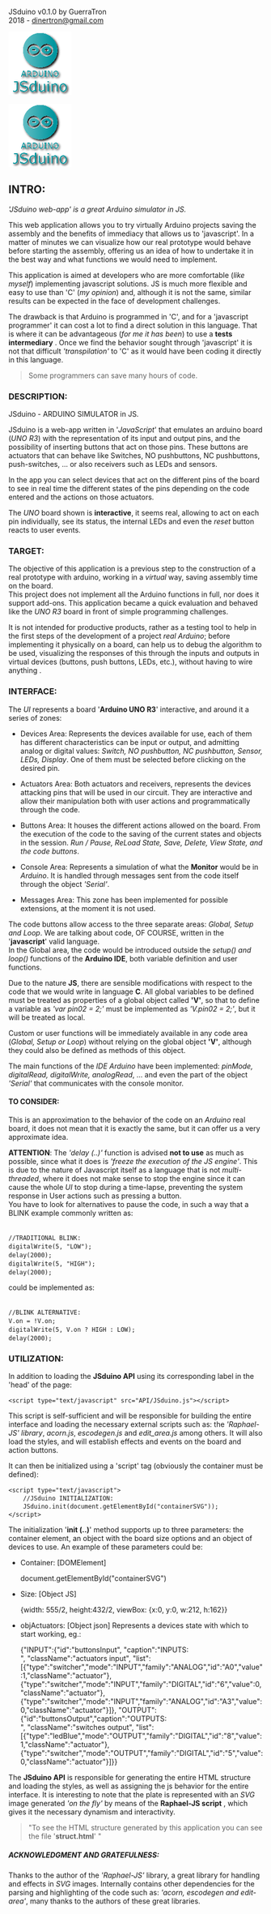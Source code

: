 JSduino v0.1.0
by GuerraTron  
2018 - <dinertron@gmail.com>

![JSduino-logo](./JSduino-logo.png)

<img src="./images/JSduino.png" alt="JSduino-logo" />

## INTRO: ##

*'JSduino web-app' is a great Arduino simulator in JS.*

This web application allows you to try virtually Arduino projects saving the assembly and the benefits of immediacy that allows us to 'javascript'. In a matter of minutes we can visualize how our real prototype would behave before starting the assembly, offering us an idea of how to undertake it in the best way and what functions we would need to implement.

This application is aimed at developers who are more comfortable (*like myself*) implementing javascript solutions. JS is much more flexible and easy to use than 'C' (*my opinion*) and, although it is not the same, similar results can be expected in the face of development challenges.

The drawback is that Arduino is programmed in 'C', and for a 'javascript programmer' it can cost a lot to find a direct solution in this language. That is where it can be advantageous (*for me it has been*) to use a **tests intermediary** . Once we find the behavior sought through 'javascript' it is not that difficult *'transpilation'* to 'C' as it would have been coding it directly in this language.  
>Some programmers can save many hours of code.

### DESCRIPTION: ###

JSduino - ARDUINO SIMULATOR in JS.

JSduino is a web-app written in '*JavaScript*' that emulates an arduino board (*UNO R3*) with the representation of its input and output pins, and the possibility of inserting buttons that act on those pins. These buttons are actuators that can behave like Switches, NO pushbuttons, NC pushbuttons, push-switches, ... or also receivers such as LEDs and sensors.

In the app you can select devices that act on the different pins of the board to see in real time the different states of the pins depending on the code entered and the actions on those actuators.

The *UNO* board shown is **interactive**, it seems real, allowing to act on each pin individually, see its status, the internal LEDs and even the *reset* button reacts to user events.

### TARGET: ###

The objective of this application is a previous step to the construction of a real prototype with arduino, working in a *virtual* way, saving assembly time on the board.  
This project does not implement all the Arduino functions in full, nor does it support add-ons. This application became a quick evaluation and behaved like the *UNO R3* board in front of simple programming challenges.

It is not intended for productive products, rather as a testing tool to help in the first steps of the development of a project *real Arduino*; before implementing it physically on a board, can help us to debug the algorithm to be used, visualizing the responses of this through the inputs and outputs in virtual devices (buttons, push buttons, LEDs, etc.), without having to wire anything .

### INTERFACE: ###

The *UI* represents a board '**Arduino UNO R3**' interactive, and around it a series of zones:

  - Devices Area: Represents the devices available for use, each of them has different characteristics can be input or output, and admitting analog or digital values: *Switch, NO pushbutton, NC pushbutton, Sensor, LEDs, Display*. One of them must be selected before clicking on the desired pin.
  
  - Actuators Area: Both actuators and receivers, represents the devices attacking pins that will be used in our circuit. They are interactive and allow their manipulation both with user actions and programmatically through the code.

  - Buttons Area: It houses the different actions allowed on the board. From the execution of the code to the saving of the current states and objects in the session. *Run / Pause, ReLoad State, Save, Delete, View State, and the code buttons*.

  - Console Area: Represents a simulation of what the **Monitor** would be in *Arduino*. It is handled through messages sent from the code itself through the object *'Serial'*.

  - Messages Area: This zone has been implemented for possible extensions, at the moment it is not used.

The code buttons allow access to the three separate areas: *Global, Setup and Loop*. We are talking about code, OF COURSE, written in the '**javascript**' valid language.  
In the Global area, the code would be introduced outside the *setup() and loop()* functions of the **Arduino IDE**, both variable definition and user functions.

Due to the nature **JS**, there are sensible modifications with respect to the code that we would write in language **C**. All global variables to be defined must be treated as properties of a global object called **'V'**, so that to define a variable as *'var pin02 = 2;'* must be implemented as *'V.pin02 = 2;'*, but it will be treated as local.

Custom or user functions will be immediately available in any code area (*Global, Setup or Loop*) without relying on the global object **'V'**, although they could also be defined as methods of this object.

The main functions of the *IDE Arduino* have been implemented: *pinMode, digitalRead, digitalWrite, analogRead*, ... and even the part of the object *'Serial'* that communicates with the console monitor.

#### TO CONSIDER: ####

This is an approximation to the behavior of the code on an *Arduino* real board, it does not mean that it is exactly the same, but it can offer us a very approximate idea.

**ATTENTION**: The *'delay (..)'* function is advised **not to use** as much as possible, since what it does is *'freeze the execution of the JS engine'*. This is due to the nature of Javascript itself as a language that is not *multi-threaded*, where it does not make sense to stop the engine since it can cause the whole *UI* to stop during a time-lapse, preventing the system response in User actions such as pressing a button.  
You have to look for alternatives to pause the code, in such a way that a BLINK example commonly written as:

<code>
//TRADITIONAL BLINK:  
digitalWrite(5, "LOW");  
delay(2000);  
digitalWrite(5, "HIGH");  
delay(2000);
</code>

could be implemented as:

<code>
//BLINK ALTERNATIVE:  
V.on = !V.on;  
digitalWrite(5, V.on ? HIGH : LOW);  
delay(2000);
</code>

### UTILIZATION: ###
  In addition to loading the **JSduino API** using its corresponding label in the 'head' of the page:  

    <script type="text/javascript" src="API/JSduino.js"></script>
    
This script is self-sufficient and will be responsible for building the entire interface and loading the necessary external scripts such as: the *'Raphael-JS' library*, *acorn.js*, *escodegen.js* and *edit_area.js* among others. It will also load the styles, and will establish effects and events on the board and action buttons.

It can then be initialized using a 'script' tag (obviously the container must be defined):

    <script type="text/javascript">
        //JSduino INITIALIZATION:
        JSduino.init(document.getElementById("containerSVG"));
    </script>
    
The initialization '**init (..)**' method supports up to three parameters: the container element, an object with the board size options and an object of devices to use. An example of these parameters could be:

   - Container: [DOMElement]

        document.getElementById("containerSVG")

   - Size: [Object JS]

        {width: 555/2, height:432/2, viewBox: {x:0, y:0, w:212, h:162}}

   - objActuators: [Object json] Represents a devices state with which to start working, eg.:

        {"INPUT":{"id":"buttonsInput", "caption":"INPUTS:<br />", "className":"actuators input", "list":[{"type":"switcher","mode":"INPUT","family":"ANALOG","id":"A0","value":1,"className":"actuator"}, {"type":"switcher","mode":"INPUT","family":"DIGITAL","id":"6","value":0,"className":"actuator"}, {"type":"switcher","mode":"INPUT","family":"ANALOG","id":"A3","value":0,"className":"actuator"}]}, "OUTPUT":{"id":"buttonsOutput","caption":"OUTPUTS:<br />", "className":"switches output", "list":[{"type":"ledBlue","mode":"OUTPUT","family":"DIGITAL","id":"8","value":1,"className":"actuator"}, {"type":"switcher","mode":"OUTPUT","family":"DIGITAL","id":"5","value":0,"className":"actuator"}]}}

The **JSduino API** is responsible for generating the entire HTML structure and loading the styles, as well as assigning the js behavior for the entire interface.
It is interesting to note that the plate is represented with an *SVG* image generated *'on the fly'* by means of the **Raphael-JS script** , which gives it the necessary dynamism and interactivity.

>"To see the HTML structure generated by this application you can see the file '**struct.html**' "

##### ACKNOWLEDGMENT AND GRATEFULNESS: #####
Thanks to the author of the *'Raphael-JS'* library, a great library for handling and effects in *SVG* images.
Internally contains other dependencies for the parsing and highlighting of the code such as: *'acorn, escodegen and edit-area'*, many thanks to the authors of these great libraries.